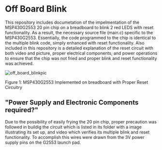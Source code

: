 # Off Board Blink
This repository includes documetation of the impelmentation of the MSP430G2553 20 pin chip on a breadboard to blink 2 red LEDS with reset functionality. As a result, the necessary source file (main.c) specific to the MSP430G2553. Essentially, the code programmed to the chip is identical to the multiple blink code, simply enhanced with reset functionality. Also included in this repository is a detailed explanation of the reset circuit with both video and picture, proper electrical components, and power operations to ensure that the chip was not fried and proper blink and reset functionality was achieved.


![off_board_blinkpic](https://user-images.githubusercontent.com/35699946/45919252-68d92800-be60-11e8-9ce9-e5060954dce8.jpeg)

Figure 1: MSP430G2553 Implemented on breadboard with Proper Reset Circuitry 






## "Power Supply and Electronic Components required?"
Due to the possibility of easily frying the 20 pin chip, proper precaution was followed in buildig the circuit which is listed in its folder with a image illustrating its set up, and video which verifies its multiple blink and reset functionality. To accomplish this wires were drawn from the 3V power supply pins on the G2553 launch pad.
 
